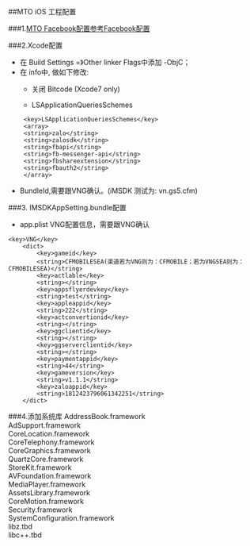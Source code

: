 ##MTO iOS 工程配置    

###1.[MTO Facebook配置参考Facebook配置](../Facebook/ios.md) 

###2.Xcode配置   
* 在 Build Settings =》Other linker Flags中添加 -ObjC；
* 在 info中, 做如下修改:   
  * 关闭 Bitcode (Xcode7 only)     
 
  * LSApplicationQueriesSchemes
  ```
   <key>LSApplicationQueriesSchemes</key>
   <array>
   <string>zalo</string>
   <string>zalosdk</string>
   <string>fbapi</string>
   <string>fb-messenger-api</string>
   <string>fbshareextension</string>
   <string>fbauth2</string>
   </array>
  ```
* BundleId,需要跟VNG确认。(iMSDK 测试为: vn.gs5.cfm)

###3. IMSDKAppSetting.bundle配置
+ app.plist VNG配置信息，需要跟VNG确认
```
<key>VNG</key>
	<dict>
		<key>gameid</key>
		<string>CFMOBILESEA(渠道若为VNG则为：CFMOBILE；若为VNGSEA则为：CFMOBILESEA)</string>
		<key>actlable</key>
		<string></string>
		<key>appsflyerdevkey</key>
		<string>test</string>
		<key>appleappid</key>
		<string>222</string>
		<key>actconvertionid</key>
		<string></string>
		<key>ggclientid</key>
		<string></string>
		<key>ggserverclientid</key>
		<string></string>
		<key>paymentappid</key>
		<string>44</string>
		<key>gameversion</key>
		<string>v1.1.1</string>
		<key>zaloappid</key>
		<string>1812423796061342251</string>
	</dict>
```
###4.添加系统库
AddressBook.framework   
AdSupport.framework   
CoreLocation.framework   
CoreTelephony.framework   
CoreGraphics.framework   
QuartzCore.framework   
StoreKit.framework    
AVFoundation.framework    
MediaPlayer.framework    
AssetsLibrary.framework    
CoreMotion.framework    
Security.framework     
SystemConfiguration.framework    
libz.tbd    
libc++.tbd    


